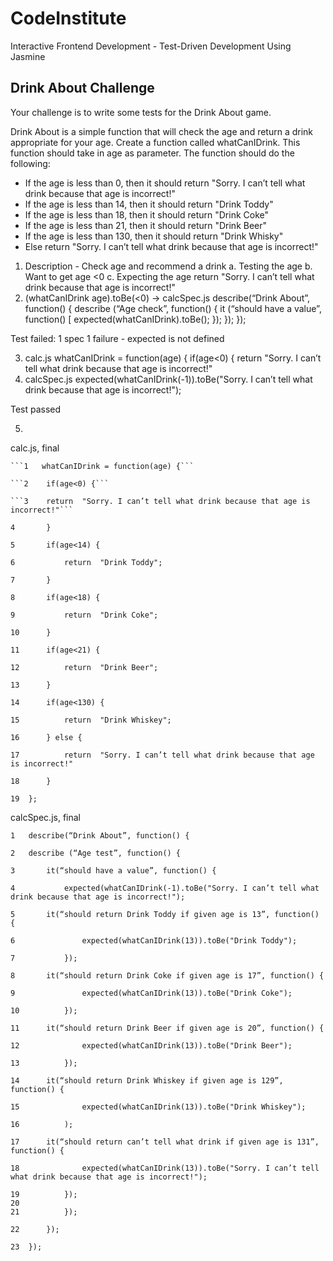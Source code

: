 # CodeInstitute

Interactive Frontend Development - Test-Driven Development Using Jasmine

## Drink About Challenge


Your challenge is to write some tests for the Drink About game.

Drink About is a simple function that will check the age and return a drink appropriate for your age. Create a function called whatCanIDrink. This function should take in age as parameter. The function should do the following:

-   If the age is less than 0, then it should return "Sorry. I can’t tell what drink because that age is incorrect!"
-   If the age is less than 14, then it should return "Drink Toddy"
-   If the age is less than 18, then it should return "Drink Coke"
-   If the age is less than 21, then it should return "Drink Beer"
-   If the age is less than 130, then it should return "Drink Whisky"
-   Else return "Sorry. I can’t tell what drink because that age is incorrect!"

1.  Description - Check age and recommend a drink
        a. Testing the age
        b. Want to get age  <0
        c. Expecting the age return "Sorry. I can’t tell what drink because that        age is incorrect!"
2.  (whatCanIDrink age).toBe(<0) -> calcSpec.js
describe(“Drink About”, function() {
	describe (“Age check”, function() {
		it (“should have a value”, function() [
			expected(whatCanIDrink).toBe();
		});
	});
});
 
Test failed: 1 spec 1 failure - expected is not defined

3.	calc.js
whatCanIDrink = function(age) {
		if(age<0) {
		return  "Sorry. I can’t tell what drink because that age is incorrect!"
4.	calcSpec.js
	expected(whatCanIDrink(-1)).toBe("Sorry. I can’t tell what drink because that age is incorrect!");
 
Test passed
 
5.	
calc.js, final
```
```1   whatCanIDrink = function(age) {```

```2   	if(age<0) {```

```3   	return  "Sorry. I can’t tell what drink because that age is incorrect!"```

4	    }

5       if(age<14) {

6   		return  "Drink Toddy";

7   	}

8       if(age<18) {

9		    return  "Drink Coke";

10  	}

11      if(age<21) {

12  		return  "Drink Beer";

13  	}

14      if(age<130) {

15  		return  "Drink Whiskey";

16  	} else {

17   		return  "Sorry. I can’t tell what drink because that age is incorrect!"

18      }

19  };
```
 
calcSpec.js, final
```
1   describe(“Drink About”, function() {

2   describe (“Age test”, function() {

3 	    it(“should have a value”, function() {

4		    expected(whatCanIDrink(-1).toBe("Sorry. I can’t tell what drink because that age is incorrect!");

5	    it(“should return Drink Toddy if given age is 13”, function() {

6			    expected(whatCanIDrink(13)).toBe("Drink Toddy");

7		    });

8       it(“should return Drink Coke if given age is 17”, function() {

9			    expected(whatCanIDrink(13)).toBe("Drink Coke");

10		    });

11      it(“should return Drink Beer if given age is 20”, function() {

12			    expected(whatCanIDrink(13)).toBe("Drink Beer");

13		    });

14      it(“should return Drink Whiskey if given age is 129”, function() {

15			    expected(whatCanIDrink(13)).toBe("Drink Whiskey");

16		    );

17      it(“should return can’t tell what drink if given age is 131”, function() {

18			    expected(whatCanIDrink(13)).toBe("Sorry. I can’t tell what drink because that age is incorrect!");

19		    });
20	
21		    });

22	    });

23  });
```